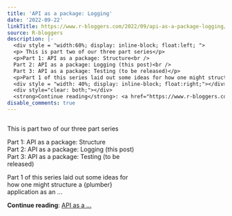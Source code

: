 ```yaml
---
title: 'API as a package: Logging'
date: '2022-09-22'
linkTitle: https://www.r-bloggers.com/2022/09/api-as-a-package-logging/
source: R-bloggers
description: |-
  <div style = "width:60%; display: inline-block; float:left; ">
  <p> This is part two of our three part series</p>
  <p>Part 1: API as a package: Structure<br />
  Part 2: API as a package: Logging (this post)<br />
  Part 3: API as a package: Testing (to be released)</p>
  <p>Part 1 of this series laid out some ideas for how one might structure a {plumber} application as an ...</p></div>
  <div style = "width: 40%; display: inline-block; float:right;"></div>
  <div style="clear: both;"></div>
  <strong>Continue reading</strong>: <a href="https://www.r-bloggers.com/2022/09/api-as-a-package-logging/">API as a ...
disable_comments: true
---
```

<div style = "width:60%; display: inline-block; float:left; ">
<p> This is part two of our three part series</p>
<p>Part 1: API as a package: Structure<br />
Part 2: API as a package: Logging (this post)<br />
Part 3: API as a package: Testing (to be released)</p>
<p>Part 1 of this series laid out some ideas for how one might structure a {plumber} application as an ...</p></div>
<div style = "width: 40%; display: inline-block; float:right;"></div>
<div style="clear: both;"></div>
<strong>Continue reading</strong>: <a href="https://www.r-bloggers.com/2022/09/api-as-a-package-logging/">API as a ...